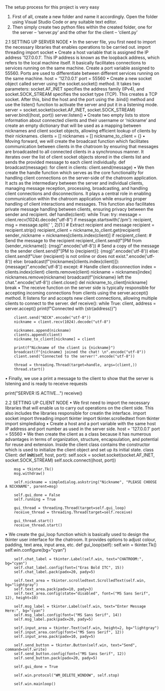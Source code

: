 The setup process for this project is very easy
1.	First of all, create a new folder and name it accordingly. Open the folder using Visual Studio Code or any suitable text editor. 
2.	Then simply create two python files within the created folder, one for the server – ‘server.py’ and the other for the client – ‘client.py’


2.1 SETTING UP SERVER NODE
•	In the server file, you first need to import the necessary libraries that enables operations to be carried out.
import threading
import socket
•	Create a host variable that is assigned the IP address '127.0.0.1'. This IP address is known as the loopback address, which refers to the local machine itself. It basically facilitates connections to services running on the same machine. Create a port variable assigned to 55560. Ports are used to differentiate between different services running on the same machine. 
host = '127.0.0.1'
port = 55560
•	Create a new socket object called server using the socket.socket() method. It takes two parameters: socket.AF_INET specifies the address family (IPv4), and socket.SOCK_STREAM specifies the socket type (TCP). This creates a TCP socket. After this, bind the host and the port using the .bind() method and use the listen() function to activate the server and put it in a listening mode. 
server = socket.socket(socket.AF_INET, socket.SOCK_STREAM)
server.bind((host, port))
server.listen()
•	Create two empty lists to store information about connected clients and their username or ‘nickname’ and create an empty dictionary that will be used as a mapping between nicknames and client socket objects, allowing efficient lookup of clients by their nicknames.
clients = []
nicknames = []
nickname_to_client = {}
•	Moving forward, we will create the broadcast function which facilitates communication between clients in the chatroom by ensuring that messages are broadcasted to all connected clients in a synchronous manner. It iterates over the list of client socket objects stored in the clients list and sends the provided message to each client individually.
def broadcast(message):
    for client in clients:
        client.send(message)
•	We then create the handle function which serves as the core functionality for handling client connections on the server-side of the chatroom application. It acts as the intermediary between the server and individual clients, managing message reception, processing, broadcasting, and handling client connections and disconnections. It plays a central role in enabling communication within the chatroom application while ensuring proper handling of client interactions and messages. This function also facilitates private message handling between clients, ensuring privacy between  the sender and recipient.
def handle(client):
    while True:
        try:
            message = client.recv(1024).decode("utf-8")
            if message.startswith('/pm'):
                recipient, msg = message.split(' ', 2)[1:]  # Extract recipient and message
                recipient = recipient.strip()
                recipient_client = nickname_to_client.get(recipient)
                sender_nickname = nicknames[clients.index(client)]
                if recipient_client:
                    # Send the message to the recipient
                    recipient_client.send(f"[PM from {sender_nickname}]: {msg}".encode('utf-8'))
                    # Send a copy of the message to the sender
                    client.send(f"[PM to {recipient}]: {msg}".encode('utf-8'))
                else:
                    client.send(f"User {recipient} is not online or does not exist.".encode('utf-8'))
            else:
                broadcast(f"{nicknames[clients.index(client)]}: {message}".encode('utf-8'))
        except:
            # Handle client disconnection
            index = clients.index(client)
            clients.remove(client)
            nickname = nicknames[index]
            nicknames.remove(nickname)
            broadcast(f"{nickname} left the chat.".encode('utf-8'))
            client.close()
            del nickname_to_client[nickname]
            break
•	The receive function on the server side is typically responsible for accepting incoming connections from clients using the server.accept() method. It listens for and accepts new client connections, allowing multiple clients to connect to the server.
def receive():
    while True:
        client, address = server.accept()
        print(f"Connected with {str(address)}")

        client.send("NICK".encode("utf-8"))
        nickname = client.recv(1024).decode("utf-8")
        
        nicknames.append(nickname)
        clients.append(client)
        nickname_to_client[nickname] = client

        print(f"Nickname of the client is {nickname}")
        broadcast(f"{nickname} joined the chat! \n".encode("utf-8"))
        client.send("Connected to the server!".encode("utf-8"))

        thread = threading.Thread(target=handle, args=(client,))
        thread.start()
•	Finally, we use a print a message to the client to show that the server is lstening and is ready to receive requests  

print("SERVER IS ACTIVE...")
receive()


2.2 SETTING UP CLIENT NODE
•	We first need to import the necessary libraries that will enable us to carry out operations on the client side. This also includes the libraries responsible for creatin the interface.
 import socket
import threading
import tkinter
import tkinter.scrolledtext
from tkinter import simpledialog
•	Create a host and a port variable with the same host IP address and port number as used in the server side.
host = '127.0.0.1'
port = 55560
•	We then create the client as a class because it has numerous advantages in terms of organization, structure, encapsulation, and potential for reuse and extension. Inside the client class contains the constructor which is used to initialize the client object and set up its initial state.
class Client:
    def __init__(self, host, port):
        self.sock = socket.socket(socket.AF_INET, socket.SOCK_STREAM)
        self.sock.connect((host, port))

        msg = tkinter.Tk()
        msg.withdraw()

        self.nickname = simpledialog.askstring("Nickname", "PLEASE CHOOSE A NICKNAME", parent=msg)

        self.gui_done = False
        self.running = True

        gui_thread = threading.Thread(target=self.gui_loop)
        receive_thread = threading.Thread(target=self.receive)

        gui_thread.start()
        receive_thread.start()
•	We create the gui_loop function which is basically used to design the tkinter user interface for the chatroom. It provides options to adjust colour, padding, text area, input area, etc.
 def gui_loop(self):
        self.win = tkinter.Tk()
        self.win.configure(bg="cyan")

        self.chat_label = tkinter.Label(self.win, text="CHATROOM:", bg="cyan")
        self.chat_label.config(font=("Eras Bold ITC", 15))
        self.chat_label.pack(padx=20, pady=5)

        self.text_area = tkinter.scrolledtext.ScrolledText(self.win, bg="lightgray")
        self.text_area.pack(padx=10, pady=3)
        self.text_area.config(state="disabled", font=("MS Sans Serif", 12), height=10)

        self.msg_label = tkinter.Label(self.win, text="Enter Message Here:", bg="cyan")
        self.msg_label.config(font=("MS Sans Serif", 14))
        self.msg_label.pack(padx=20, pady=5)

        self.input_area = tkinter.Text(self.win, height=2, bg="lightgray")
        self.input_area.config(font=("MS Sans Serif", 12))
        self.input_area.pack(padx=10, pady=5)

        self.send_button = tkinter.Button(self.win, text="Send", command=self.write)
        self.send_button.config(font=("MS Sans Serif", 12))
        self.send_button.pack(padx=20, pady=5)

        self.gui_done = True

        self.win.protocol("WM_DELETE_WINDOW", self.stop)

        self.win.mainloop()

